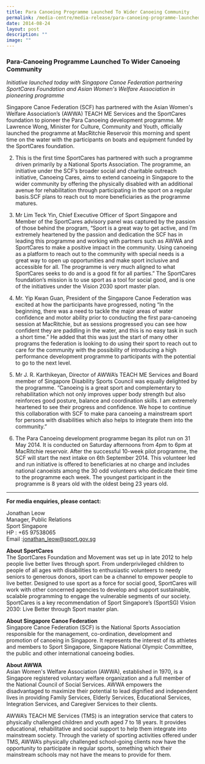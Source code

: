 ```yaml
---
title: Para Canoeing Programme Launched To Wider Canoeing Community
permalink: /media-centre/media-release/para-canoeing-programme-launched-to-wider-canoeing-community/
date: 2014-08-24
layout: post
description: ""
image: ""
---
```

### **Para-Canoeing Programme Launched To Wider Canoeing Community**
_Initiative launched today with Singapore Canoe Federation partnering SportCares Foundation and Asian Women's Welfare Association in pioneering programme_

Singapore Canoe Federation (SCF) has partnered with the Asian Women's Welfare Association’s (AWWA) TEACH ME Services and the SportCares foundation to pioneer the Para Canoeing development programme. Mr Lawrence Wong, Minister for Culture, Community and Youth, officially launched the programme at MacRitchie Reservoir this morning and spent time on the water with the participants on boats and equipment funded by the SportCares foundation. 

2. This is the first time SportCares has partnered with such a programme driven primarily by a National Sports Association. The programme, an initiative under the SCF’s broader social and charitable outreach initiative, Canoeing Cares, aims to extend canoeing in Singapore to the wider community by offering the physically disabled with an additional avenue for rehabilitation through participating in the sport on a regular basis.SCF plans to reach out to more beneficiaries as the programme matures. 

3. Mr Lim Teck Yin, Chief Executive Officer of Sport Singapore and Member of the SportCares advisory panel was captured by the passion of those behind the program, “Sport is a great way to get active, and I’m extremely heartened by the passion and dedication the SCF has in leading this programme and working with partners such as AWWA and SportCares to make a positive impact in the community. Using canoeing as a platform to reach out to the community with special needs is a great way to open up opportunities and make sport inclusive and accessible for all. The programme is very much aligned to what SportCares seeks to do and is a good fit for all parties.” The SportCares foundation’s mission is to use sport as a tool for social good, and is one of the initiatives under the Vision 2030 sport master plan.

4. Mr. Yip Kwan Guan, President of the Singapore Canoe Federation was excited at how the participants have progressed, noting “In the beginning, there was a need to tackle the major areas of water confidence and motor ability prior to conducting the first para-canoeing session at MacRitchie, but as sessions progressed you can see how confident they are paddling in the water, and this is no easy task in such a short time.” He added that this was just the start of many other programs the federation is looking to do using their sport to reach out to care for the community with the possibility of introducing a high performance development programme to participants with the potential to go to the next level.

5. Mr J. R. Karthikeyan, Director of AWWA’s TEACH ME Services and Board member of Singapore Disability Sports Council was equally delighted by the programme. “Canoeing is a great sport and complementary to rehabilitation which not only improves upper body strength but also reinforces good posture, balance and coordination skills. I am extremely heartened to see their progress and confidence. We hope to continue this collaboration with SCF to make para canoeing a mainstream sport for persons with disabilities which also helps to integrate them into the community.” 

6. The Para Canoeing development programme began its pilot run on 31 May 2014. It is conducted on Saturday afternoons from 4pm to 6pm at MacRitchie reservoir. After the successful 10-week pilot programme, the SCF will start the next intake on 6th September 2014. This volunteer led and run initiative is offered to beneficiaries at no charge and includes national canoeists among the 30 odd volunteers who dedicate their time to the programme each week. The youngest participant in the programme is 8 years old with the oldest being 23 years old. 

---

**For media enquiries, please contact:**

Jonathan Leow<br>
Manager, Public Relations <br>
Sport Singapore <br>
HP : +65 97538065<br>
Email :[jonathan\_leow@sport.gov.sg](http:)


**About SportCares**
<br>
The SportCares Foundation and Movement was set up in late 2012 to help people live better lives through sport. From underprivileged children to people of all ages with disabilities to enthusiastic volunteers to needy seniors to generous donors, sport can be a channel to empower people to live better. Designed to use sport as a force for social good, SportCares will work with other concerned agencies to develop and support sustainable, scalable programming to engage the vulnerable segments of our society. SportCares is a key recommendation of Sport Singapore’s (SportSG) Vision 2030: Live Better through Sport master plan. 

**About Singapore Canoe Federation**
<br>
Singapore Canoe Federation (SCF) is the National Sports Association responsible for the management, co-ordination, development and promotion of canoeing in Singapore. It represents the interest of its athletes and members to Sport Singapore, Singapore National Olympic Committee, the public and other international canoeing bodies.

**About AWWA**
<br>
Asian Women's Welfare Association (AWWA), established in 1970, is a Singapore registered voluntary welfare organization and a full member of the National Council of Social Services. AWWA empowers the disadvantaged to maximize their potential to lead dignified and independent lives in providing Family Services, Elderly Services, Educational Services, Integration Services, and Caregiver Services to their clients.

AWWA’s TEACH ME Services (TMS) is an integration service that caters to physically challenged children and youth aged 7 to 18 years. It provides educational, rehabilitative and social support to help them integrate into mainstream society. Through the variety of sporting activities offered under TMS, AWWA’s physically challenged school-going clients now have the opportunity to participate in regular sports, something which their mainstream schools may not have the means to provide for them.